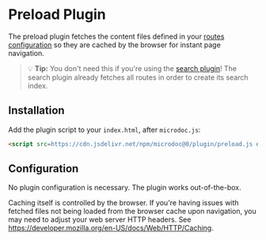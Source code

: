 # Preload Plugin

The preload plugin fetches the content files defined in your [routes configuration](configuration.md#routes) so they are cached by the browser for instant page navigation.

> 💡 **Tip:** You don't need this if you're using the [search plugin](plugins/search.md)! The search plugin already fetches all routes in order to create its search index.

## Installation

Add the plugin script to your `index.html`, after `microdoc.js`:

```html
<script src=https://cdn.jsdelivr.net/npm/microdoc@0/plugin/preload.js defer></script>
```

## Configuration

No plugin configuration is necessary. The plugin works out-of-the-box.

Caching itself is controlled by the browser. If you're having issues with fetched files not being loaded from the browser cache upon navigation, you may need to adjust your web server HTTP headers. See <https://developer.mozilla.org/en-US/docs/Web/HTTP/Caching>.
